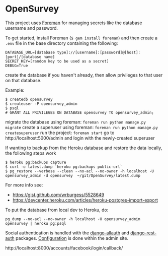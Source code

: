 # OpenSurvey


This project uses [Foreman](https://github.com/ddollar/foreman) for managing secrets like the database username and password.

To get started, install Foreman (`$ gem install foreman`) and then create a `.env` file in the base directory containing the following:

```
DATABASE_URL=[database type]://[username]:[password]@[host]:[port]/[database name]
SECRET_KEY=[random key to be used as a secret]
DEBUG=True
```

create the database if you haven't already, then allow privileges to that user on that database.

Example:

```
$ createdb opensurvey
$ createuser -P opensurvey_admin
$ psql
# GRANT ALL PRIVILEGES ON DATABASE opensurvey TO opensurvey_admin;
```

migrate the database using foreman: `foreman run python manage.py migrate`
create a superuser using foreman: `foreman run python manage.py createsuperuser`
run the project: `foreman start`
go to http://localhost:5000/admin and login with the newly-created superuser


If wanting to backup from the Heroku database and restore the data locally, the following steps work

```
$ heroku pg:backups capture
$ curl -o latest.dump `heroku pg:backups public-url`
$ pg_restore --verbose --clean --no-acl --no-owner -h localhost -U opensurvey_admin -d opensurvey  ~/git/OpenSurvey/latest.dump
```
For more info see:

* https://gist.github.com/wrburgess/5528649
* https://devcenter.heroku.com/articles/heroku-postgres-import-export

To put the database from local dev to Heroku, do:
```
pg_dump --no-acl --no-owner -h localhost -U opensurvey_admin opensurvey | heroku pg:psql
```


Social authentication is handled with the [django-allauth](http://django-allauth.readthedocs.org/en/latest/index.html) and [django-rest-auth](http://django-rest-auth.readthedocs.org/en/latest/index.html) packages. [Configuration](http://django-allauth.readthedocs.org/en/latest/providers.html) is done within the admin site.

http://localhost:8000/accounts/facebook/login/callback/